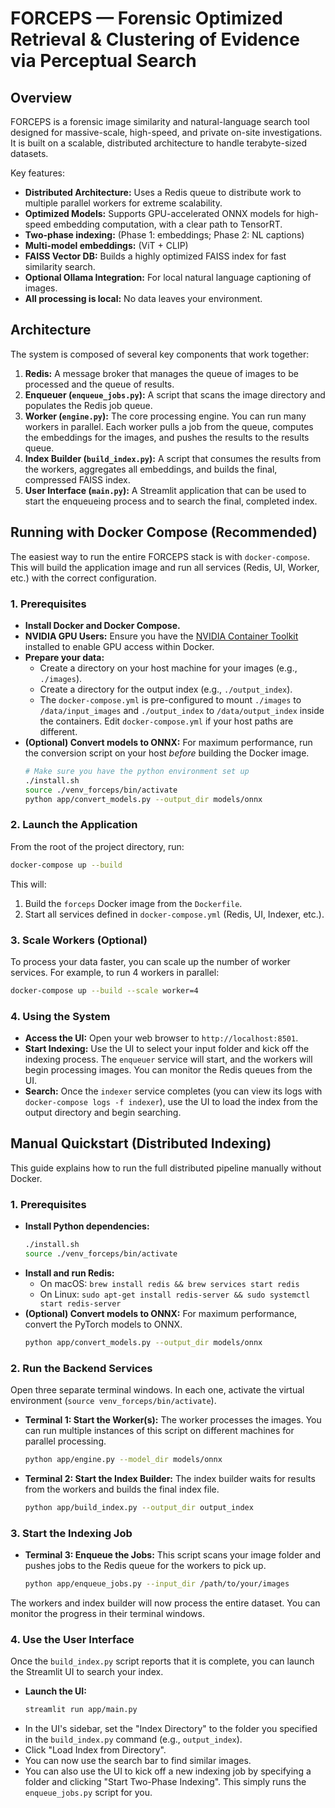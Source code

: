 # FORCEPS — Forensic Optimized Retrieval & Clustering of Evidence via Perceptual Search

## Overview
FORCEPS is a forensic image similarity and natural-language search tool designed for massive-scale, high-speed, and private on-site investigations. It is built on a scalable, distributed architecture to handle terabyte-sized datasets.

Key features:
- **Distributed Architecture:** Uses a Redis queue to distribute work to multiple parallel workers for extreme scalability.
- **Optimized Models:** Supports GPU-accelerated ONNX models for high-speed embedding computation, with a clear path to TensorRT.
- **Two-phase indexing:** (Phase 1: embeddings; Phase 2: NL captions)
- **Multi-model embeddings:** (ViT + CLIP)
- **FAISS Vector DB:** Builds a highly optimized FAISS index for fast similarity search.
- **Optional Ollama Integration:** For local natural language captioning of images.
- **All processing is local:** No data leaves your environment.

## Architecture
The system is composed of several key components that work together:

1.  **Redis:** A message broker that manages the queue of images to be processed and the queue of results.
2.  **Enqueuer (`enqueue_jobs.py`):** A script that scans the image directory and populates the Redis job queue.
3.  **Worker (`engine.py`):** The core processing engine. You can run many workers in parallel. Each worker pulls a job from the queue, computes the embeddings for the images, and pushes the results to the results queue.
4.  **Index Builder (`build_index.py`):** A script that consumes the results from the workers, aggregates all embeddings, and builds the final, compressed FAISS index.
5.  **User Interface (`main.py`):** A Streamlit application that can be used to start the enqueueing process and to search the final, completed index.

## Running with Docker Compose (Recommended)

The easiest way to run the entire FORCEPS stack is with `docker-compose`. This will build the application image and run all services (Redis, UI, Worker, etc.) with the correct configuration.

### 1. Prerequisites
- **Install Docker and Docker Compose.**
- **NVIDIA GPU Users:** Ensure you have the [NVIDIA Container Toolkit](https://docs.nvidia.com/datacenter/cloud-native/container-toolkit/latest/install-guide.html) installed to enable GPU access within Docker.
- **Prepare your data:**
  - Create a directory on your host machine for your images (e.g., `./images`).
  - Create a directory for the output index (e.g., `./output_index`).
  - The `docker-compose.yml` is pre-configured to mount `./images` to `/data/input_images` and `./output_index` to `/data/output_index` inside the containers. Edit `docker-compose.yml` if your host paths are different.
- **(Optional) Convert models to ONNX:** For maximum performance, run the conversion script on your host *before* building the Docker image.
  ```bash
  # Make sure you have the python environment set up
  ./install.sh
  source ./venv_forceps/bin/activate
  python app/convert_models.py --output_dir models/onnx
  ```

### 2. Launch the Application
From the root of the project directory, run:
```bash
docker-compose up --build
```
This will:
1. Build the `forceps` Docker image from the `Dockerfile`.
2. Start all services defined in `docker-compose.yml` (Redis, UI, Indexer, etc.).

### 3. Scale Workers (Optional)
To process your data faster, you can scale up the number of worker services. For example, to run 4 workers in parallel:
```bash
docker-compose up --build --scale worker=4
```

### 4. Using the System
- **Access the UI:** Open your web browser to `http://localhost:8501`.
- **Start Indexing:** Use the UI to select your input folder and kick off the indexing process. The `enqueuer` service will start, and the workers will begin processing images. You can monitor the Redis queues from the UI.
- **Search:** Once the `indexer` service completes (you can view its logs with `docker-compose logs -f indexer`), use the UI to load the index from the output directory and begin searching.

## Manual Quickstart (Distributed Indexing)

This guide explains how to run the full distributed pipeline manually without Docker.

### 1. Prerequisites
- **Install Python dependencies:**
  ```bash
  ./install.sh
  source ./venv_forceps/bin/activate
  ```
- **Install and run Redis:**
  - On macOS: `brew install redis && brew services start redis`
  - On Linux: `sudo apt-get install redis-server && sudo systemctl start redis-server`
- **(Optional) Convert models to ONNX:** For maximum performance, convert the PyTorch models to ONNX.
  ```bash
  python app/convert_models.py --output_dir models/onnx
  ```

### 2. Run the Backend Services
Open three separate terminal windows. In each one, activate the virtual environment (`source venv_forceps/bin/activate`).

- **Terminal 1: Start the Worker(s):**
  The worker processes the images. You can run multiple instances of this script on different machines for parallel processing.
  ```bash
  python app/engine.py --model_dir models/onnx
  ```

- **Terminal 2: Start the Index Builder:**
  The index builder waits for results from the workers and builds the final index file.
  ```bash
  python app/build_index.py --output_dir output_index
  ```

### 3. Start the Indexing Job
- **Terminal 3: Enqueue the Jobs:**
  This script scans your image folder and pushes jobs to the Redis queue for the workers to pick up.
  ```bash
  python app/enqueue_jobs.py --input_dir /path/to/your/images
  ```

The workers and index builder will now process the entire dataset. You can monitor the progress in their terminal windows.

### 4. Use the User Interface
Once the `build_index.py` script reports that it is complete, you can launch the Streamlit UI to search your index.

- **Launch the UI:**
  ```bash
  streamlit run app/main.py
  ```
- In the UI's sidebar, set the "Index Directory" to the folder you specified in the `build_index.py` command (e.g., `output_index`).
- Click "Load Index from Directory".
- You can now use the search bar to find similar images.
- You can also use the UI to kick off a new indexing job by specifying a folder and clicking "Start Two-Phase Indexing". This simply runs the `enqueue_jobs.py` script for you.
